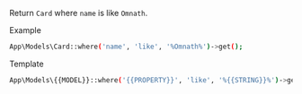 Return `Card` where `name` is like `Omnath`.

Example

```sh tinker
App\Models\Card::where('name', 'like', '%Omnath%')->get();
```

Template

```sh tinker
App\Models\{{MODEL}}::where('{{PROPERTY}}', 'like', '%{{STRING}}%')->get();
```
